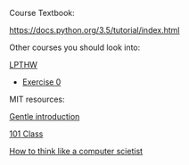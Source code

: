 Course Textbook:

https://docs.python.org/3.5/tutorial/index.html

Other courses you should look into:

[LPTHW](https://learncodethehardway.org/python/)
	
* [Exercise 0](https://learnpythonthehardway.org/book/ex0.html)

MIT resources:

[Gentle introduction](https://ocw.mit.edu/courses/electrical-engineering-and-computer-science/6-189-a-gentle-introduction-to-programming-using-python-january-iap-2011/)

[101 Class](https://ocw.mit.edu/courses/electrical-engineering-and-computer-science/6-00sc-introduction-to-computer-science-and-programming-spring-2011/)

[How to think like a computer scietist](http://www.openbookproject.net/thinkcs/python/english2e/index.html)
